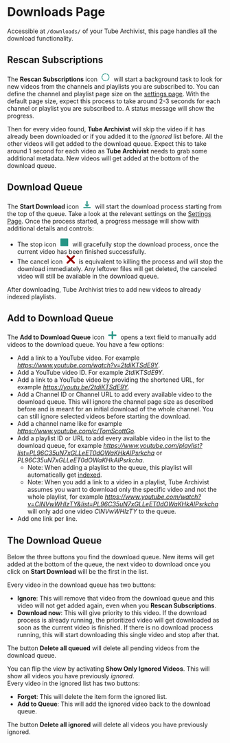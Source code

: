 # Downloads Page
Accessible at `/downloads/` of your Tube Archivist, this page handles all the download functionality.


## Rescan Subscriptions
The **Rescan Subscriptions** icon <img src="assets/icon-rescan.png?raw=true" alt="rescan icon" width="20px" style="margin:0 5px;"> will start a background task to look for new videos from the channels and playlists you are subscribed to. You can define the channel and playlist page size on the [settings page](Settings#subscriptions). With the default page size, expect this process to take around 2-3 seconds for each channel or playlist you are subscribed to. A status message will show the progress.

Then for every video found, **Tube Archivist** will skip the video if it has already been downloaded or if you added it to the *ignored* list before. All the other videos will get added to the download queue. Expect this to take around 1 second for each video as **Tube Archivist** needs to grab some additional metadata. New videos will get added at the bottom of the download queue.

## Download Queue
The **Start Download** icon <img src="assets/icon-download.png?raw=true" alt="download icon" width="20px" style="margin:0 5px;"> will start the download process starting from the top of the queue. Take a look at the relevant settings on the [Settings Page](Settings#downloads). Once the process started, a progress message will show with additional details and controls: 
- The stop icon <img src="assets/icon-stop.png?raw=true" alt="stop icon" width="20px" style="margin:0 5px;"> will gracefully stop the download process, once the current video has been finished successfully.
- The cancel icon <img src="assets/icon-close-red.png?raw=true" alt="close icon" width="20px" style="margin:0 5px;"> is equivalent to killing the process and will stop the download immediately. Any leftover files will get deleted, the canceled video will still be available in the download queue.

After downloading, Tube Archivist tries to add new videos to already indexed playlists.

## Add to Download Queue
The **Add to Download Queue** icon <img src="assets/icon-add.png?raw=true" alt="add icon" width="20px" style="margin:0 5px;"> opens a text field to manually add videos to the download queue. You have a few options:
- Add a link to a YouTube video. For example *https://www.youtube.com/watch?v=2tdiKTSdE9Y*.
- Add a YouTube video ID. For example *2tdiKTSdE9Y*.
- Add a link to a YouTube video by providing the shortened URL, for example *https://youtu.be/2tdiKTSdE9Y*.
- Add a Channel ID or Channel URL to add every available video to the download queue. This will ignore the channel page size as described before and is meant for an initial download of the whole channel. You can still ignore selected videos before starting the download.
- Add a channel name like for example *https://www.youtube.com/c/TomScottGo*.
- Add a playlist ID or URL to add every available video in the list to the download queue, for example *https://www.youtube.com/playlist?list=PL96C35uN7xGLLeET0dOWaKHkAlPsrkcha* or *PL96C35uN7xGLLeET0dOWaKHkAlPsrkcha*. 
  - Note: When adding a playlist to the queue, this playlist will automatically get [indexed](Playlists#playlist-detail).
  - Note: When you add a link to a video in a playlist, Tube Archivist assumes you want to download only the specific video and not the whole playlist, for example *https://www.youtube.com/watch?v=CINVwWHlzTY&list=PL96C35uN7xGLLeET0dOWaKHkAlPsrkcha* will only add one video *CINVwWHlzTY* to the queue.
- Add one link per line.

## The Download Queue
Below the three buttons you find the download queue. New items will get added at the bottom of the queue, the next video to download once you click on **Start Download** will be the first in the list.

Every video in the download queue has two buttons:
- **Ignore**: This will remove that video from the download queue and this video will not get added again, even when you **Rescan Subscriptions**.
- **Download now**: This will give priority to this video. If the download process is already running, the prioritized video will get downloaded as soon as the current video is finished. If there is no download process running, this will start downloading this single video and stop after that.  

The button **Delete all queued** will delete all pending videos from the download queue.

You can flip the view by activating **Show Only Ignored Videos**. This will show all videos you have previously *ignored*.  
Every video in the ignored list has two buttons:
- **Forget**: This will delete the item form the ignored list.
- **Add to Queue**: This will add the ignored video back to the download queue.  

The button **Delete all ignored** will delete all videos you have previously ignored.
